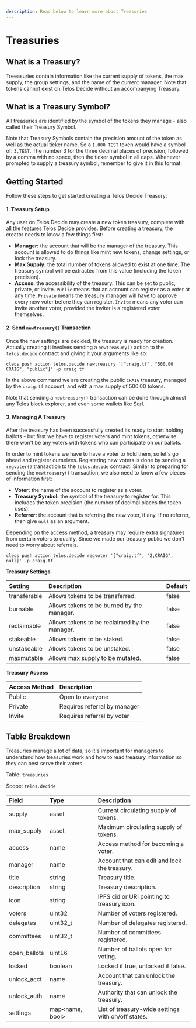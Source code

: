 ```yaml
---
description: Read below to learn more about Treasuries
---
```


# Treasuries

## **What is a Treasury?**

Treeasuries contain information like the current supply of tokens, the max supply, the group settings, and the name of the current manager. Note that tokens cannot exist on Telos Decide without an accompanying Treasury.

## **What is a Treasury Symbol?**

All treasuries are identified by the symbol of the tokens they manage - also called their Treasury Symbol.

Note that Treasury Symbols contain the precision amount of the token as well as the actual ticker name. So a `1.000 TEST` token would have a symbol of: `3,TEST`. The number 3 for the three decimal places of precision, followed by a comma with no space, then the ticker symbol in all caps. Whenever prompted to supply a treasury symbol, remember to give it in this format.

## Getting Started

Follow these steps to get started creating a Telos Decide Treasury:

#### 1. Treasury Setup

Any user on Telos Decide may create a new token treasury, complete with all the features Telos Decide provides. Before creating a treasury, the creator needs to know a few things first:

* **Manager:** the account that will be the manager of the treasury. This account is allowed to do things like mint new tokens, change settings, or lock the treasury.
* **Max Supply:** the total number of tokens allowed to exist at one time. The treasury symbol will be extracted from this value \(including the token precision\).
* **Access:** the accessibility of the treasury. This can be set to public, private, or invite. `Public` means that an account can register as a voter at any time. `Private` means the treasury manager will have to approve every new voter before they can register. `Invite` means any voter can invite another voter, provided the inviter is a registered voter themselves.

#### 2. Send `newtreasury()` Transaction

Once the new settings are decided, the treasury is ready for creation. Actually creating it involves sending a `newtreasury()` action to the `telos.decide` contract and giving it your arguments like so:

```text
cleos push action telos.decide newtreasury '["craig.tf", "500.00 CRAIG", "public"]' -p craig.tf
```

In the above command we are creating the public `CRAIG` treasury, managed by the `craig.tf` account, and with a max supply of 500.00 tokens.

Note that sending a `newtreasury()` transaction can be done through almost any Telos block explorer, and even some wallets like Sqrl.

#### 3. Managing A Treasury

After the treasury has been successfully created its ready to start holding ballots - but first we have to register voters and mint tokens, otherwise there won't be any voters with tokens who can participate on our ballots.

In order to mint tokens we have to have a voter to hold them, so let's go ahead and register ourselves. Registering new voters is done by sending a `regvoter()` transaction to the `telos.decide` contract. Similar to preparing for sending the `newtreasury()` transaction, we also need to know a few pieces of information first:

* **Voter:** the name of the account to register as a voter.
* **Treasury Symbol:** the symbol of the treasury to register for. This includes the token precision \(the number of decimal places the token uses\).
* **Referrer:** the account that is referring the new voter, if any. If no referrer, then give `null` as an argument.

Depending on the access method, a treasury may require extra signatures from certain voters to qualify. Since we made our treasury public we don't need to worry about referrals.

```text
cleos push action telos.decide regvoter '["craig.tf", "2,CRAIG", null]' -p craig.tf
```

**Treasury Settings**

| Setting | Description | Default |
| :--- | :--- | :--- |
| transferable | Allows tokens to be transferred. | false |
| burnable | Allows tokens to be burned by the manager. | false |
| reclaimable | Allows tokens to be reclaimed by the manager. | false |
| stakeable | Allows tokens to be staked. | false |
| unstakeable | Allows tokens to be unstaked. | false |
| maxmutable | Allows max supply to be mutated. | false |

**Treasury Access**

| Access Method | Description |
| :--- | :--- |
| Public | Open to everyone |
| Private | Requires referral by manager |
| Invite | Requires referral by voter |

## Table Breakdown

Treasuries manage a lot of data, so it's important for managers to understand how treasuries work and how to read treasury information so they can best serve their voters.

Table: `treasuries`

Scope: `telos.decide`

| Field | Type | Description |
| :--- | :--- | :--- |
| supply | asset | Current circulating supply of tokens. |
| max\_supply | asset | Maximum circulating supply of tokens. |
| access | name | Access method for becoming a voter. |
| manager | name | Account that can edit and lock the treasury. |
| title | string | Treasury title. |
| description | string | Treasury description. |
| icon | string | IPFS cid or URI pointing to treasury icon. |
| voters | uint32 | Number of voters registered. |
| delegates | uint32\_t | Number of delegates registered. |
| committees | uint32\_t | Number of committees registered. |
| open\_ballots | uint16 | Number of ballots open for voting. |
| locked | boolean | Locked if true, unlocked if false. |
| unlock\_acct | name | Account that can unlock the treasury. |
| unlock\_auth | name | Authority that can unlock the treasury. |
| settings | map&lt;name, bool&gt; | List of treasury-wide settings with on/off states. |

